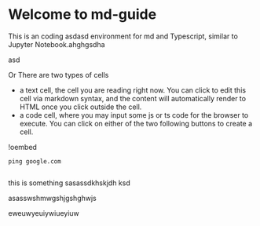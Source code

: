 <!--ea0o3-->

# Welcome to md-guide

This is an  coding asdasd environment for md and Typescript, similar to Jupyter Notebook.ahghgsdha

asd

Or
There are two types of cells

- a text cell, the cell you are reading right now. You can click to edit this cell via markdown syntax, and the content will automatically render to HTML once you click outside the cell.
- a code cell, where you may input some js or ts code for the browser to execute.
   You can click on either of the two following buttons to create a cell.

!oembed[](/patches/ea0o3.patch)

```shell id=fxf8e
ping google.com
```
<!--tnsz3-->

```javascript id=ajrym

```
<!--v0aje-->

<!--21rbb-->

this is something
sasassdkhskjdh ksd


asasswshmwgshjgshghwjs

eweuwyeuiywiueyiuw

